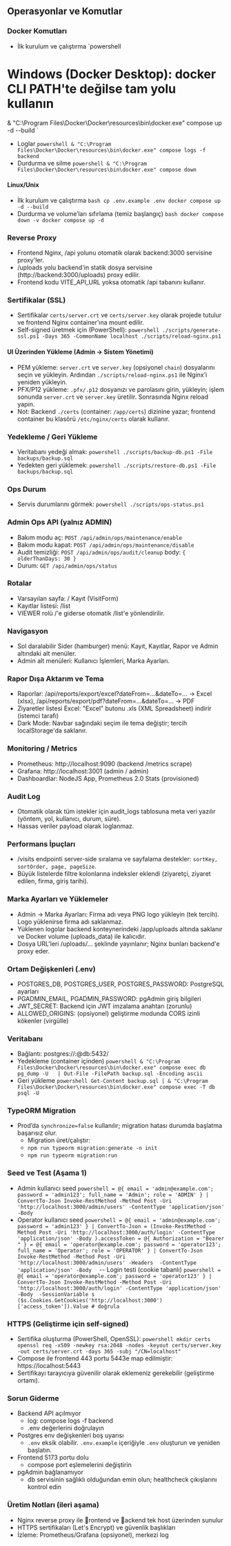 ﻿## Operasyonlar ve Komutlar

### Docker Komutları
- İlk kurulum ve çalıştırma
`powershell
# Windows (Docker Desktop): docker CLI PATH'te değilse tam yolu kullanın
& "C:\Program Files\Docker\Docker\resources\bin\docker.exe" compose up -d --build
`
- Loglar
`powershell
& "C:\Program Files\Docker\Docker\resources\bin\docker.exe" compose logs -f backend
`
- Durdurma ve silme
`powershell
& "C:\Program Files\Docker\Docker\resources\bin\docker.exe" compose down
`

#### Linux/Unix
- İlk kurulum ve çalıştırma
`bash
cp .env.example .env
docker compose up -d --build
`
- Durdurma ve volume’ları sıfırlama (temiz başlangıç)
`bash
docker compose down -v
docker compose up -d
`

### Reverse Proxy
- Frontend Nginx, /api yolunu otomatik olarak backend:3000 servisine proxy'ler.
- /uploads yolu backend'in statik dosya servisine (http://backend:3000/uploads) proxy edilir.
- Frontend kodu VITE_API_URL yoksa otomatik /api tabanını kullanır.

### Sertifikalar (SSL)
- Sertifikalar `certs/server.crt` ve `certs/server.key` olarak projede tutulur ve frontend Nginx container'ına mount edilir.
- Self-signed üretmek için (PowerShell):
`powershell
./scripts/generate-ssl.ps1 -Days 365 -CommonName localhost
./scripts/reload-nginx.ps1
`

#### UI Üzerinden Yükleme (Admin → Sistem Yönetimi)
- PEM yükleme: `server.crt` ve `server.key` (opsiyonel `chain`) dosyalarını seçin ve yükleyin. Ardından `./scripts/reload-nginx.ps1` ile Nginx’i yeniden yükleyin.
- PFX/P12 yükleme: `.pfx/.p12` dosyanızı ve parolasını girin, yükleyin; işlem sonunda `server.crt` ve `server.key` üretilir. Sonrasında Nginx reload yapın.
- Not: Backend `./certs` (container: `/app/certs`) dizinine yazar; frontend container bu klasörü `/etc/nginx/certs` olarak kullanır.

### Yedekleme / Geri Yükleme
- Veritabanı yedeği almak:
`powershell
./scripts/backup-db.ps1 -File backups/backup.sql
`
- Yedekten geri yüklemek:
`powershell
./scripts/restore-db.ps1 -File backups/backup.sql
`

### Ops Durum
- Servis durumlarını görmek:
`powershell
./scripts/ops-status.ps1
`

### Admin Ops API (yalnız ADMIN)
- Bakım modu aç: `POST /api/admin/ops/maintenance/enable`
- Bakım modu kapat: `POST /api/admin/ops/maintenance/disable`
- Audit temizliği: `POST /api/admin/ops/audit/cleanup` body: `{ olderThanDays: 30 }`
- Durum: `GET /api/admin/ops/status`

### Rotalar
- Varsayılan sayfa: /  Kayıt (VisitForm)
- Kayıtlar listesi: /list
- VIEWER rolü /'e giderse otomatik /list'e yönlendirilir.

### Navigasyon
- Sol daralabilir Sider (hamburger) menü: Kayıt, Kayıtlar, Rapor ve Admin altındaki alt menüler.
- Admin alt menüleri: Kullanıcı İşlemleri, Marka Ayarları.

### Rapor Dışa Aktarım ve Tema
- Raporlar: /api/reports/export/excel?dateFrom=...&dateTo=... → Excel (xlsx), /api/reports/export/pdf?dateFrom=...&dateTo=... → PDF
- Ziyaretler listesi Excel: "Excel" butonu .xls (XML Spreadsheet) indirir (istemci tarafı)
- Dark Mode: Navbar sağındaki seçim ile tema değiştir; tercih localStorage'da saklanır.

### Monitoring / Metrics
- Prometheus: http://localhost:9090 (backend /metrics scrape)
- Grafana: http://localhost:3001  (admin / admin)
- Dashboardlar: NodeJS App, Prometheus 2.0 Stats (provisioned)

### Audit Log
- Otomatik olarak tüm istekler için audit_logs tablosuna meta veri yazılır (yöntem, yol, kullanıcı, durum, süre).
- Hassas veriler payload olarak loglanmaz.

### Performans İpuçları
- /visits endpointi server-side sıralama ve sayfalama destekler: `sortKey, sortOrder, page, pageSize`.
- Büyük listelerde filtre kolonlarına indeksler eklendi (ziyaretçi, ziyaret edilen, firma, giriş tarihi).

### Marka Ayarları ve Yüklemeler
- Admin → Marka Ayarları: Firma adı veya PNG logo yükleyin (tek tercih). Logo yüklenirse firma adı saklanmaz.
- Yüklenen logolar backend konteynerindeki /app/uploads altında saklanır ve Docker volume (uploads_data) ile kalıcıdır.
- Dosya URL'leri /uploads/... şeklinde yayınlanır; Nginx bunları backend'e proxy eder.

### Ortam Değişkenleri (.env)
- POSTGRES_DB, POSTGRES_USER, POSTGRES_PASSWORD: PostgreSQL ayarları
- PGADMIN_EMAIL, PGADMIN_PASSWORD: pgAdmin giriş bilgileri
- JWT_SECRET: Backend için JWT imzalama anahtarı (zorunlu)
- ALLOWED_ORIGINS: (opsiyonel) geliştirme modunda CORS izinli kökenler (virgülle)

### Veritabanı
- Bağlantı: postgres://:@db:5432/
- Yedekleme (container içinden)
`powershell
& "C:\Program Files\Docker\Docker\resources\bin\docker.exe" compose exec db pg_dump -U   | Out-File -FilePath backup.sql -Encoding ascii
`
- Geri yükleme
`powershell
Get-Content backup.sql | & "C:\Program Files\Docker\Docker\resources\bin\docker.exe" compose exec -T db psql -U  
`

### TypeORM Migration
- Prod’da `synchronize=false` kullanılır; migration hatası durumda başlatma başarısız olur.
  - Migration üret/çalıştır:
  - `npm run typeorm migration:generate -n init`
  - `npm run typeorm migration:run`

### Seed ve Test (Aşama 1)
- Admin kullanıcı seed
`powershell
 = @{ email = 'admin@example.com'; password = 'admin123'; full_name = 'Admin'; role = 'ADMIN' } | ConvertTo-Json
Invoke-RestMethod -Method Post -Uri 'http://localhost:3000/admin/users' -ContentType 'application/json' -Body 
`
- Operator kullanıcı seed
`powershell
 = @{ email = 'admin@example.com'; password = 'admin123' } | ConvertTo-Json
 = (Invoke-RestMethod -Method Post -Uri 'http://localhost:3000/auth/login' -ContentType 'application/json' -Body ).accessToken
 = @{ Authorization = "Bearer " }
 = @{ email = 'operator@example.com'; password = 'operator123'; full_name = 'Operator'; role = 'OPERATOR' } | ConvertTo-Json
Invoke-RestMethod -Method Post -Uri 'http://localhost:3000/admin/users' -Headers  -ContentType 'application/json' -Body 
`
-- Login testi (cookie tabanlı)
`powershell
 = @{ email = 'operator@example.com'; password = 'operator123' } | ConvertTo-Json
Invoke-RestMethod -Method Post -Uri 'http://localhost:3000/auth/login' -ContentType 'application/json' -Body  -SessionVariable s
($s.Cookies.GetCookies('http://localhost:3000')['access_token']).Value # doğrula
`

### HTTPS (Geliştirme için self-signed)
- Sertifika oluşturma (PowerShell, OpenSSL):
`powershell
mkdir certs
openssl req -x509 -newkey rsa:2048 -nodes -keyout certs/server.key -out certs/server.crt -days 365 -subj "/CN=localhost"
`
- Compose ile frontend 443 portu 5443e map edilmiştir: https://localhost:5443
- Sertifikayı tarayıcıya güvenilir olarak eklemeniz gerekebilir (geliştirme ortamı).

### Sorun Giderme
- Backend API açılmıyor
  - log: compose logs -f backend
  - .env değerlerini doğrulayın
- Postgres env değişkenleri boş uyarısı
  - `.env` eksik olabilir. `.env.example` içeriğiyle `.env` oluşturun ve yeniden başlatın.
- Frontend 5173 portu dolu
  - compose port eşlemelerini değiştirin
- pgAdmin bağlanamıyor
  - db servisinin sağlıklı olduğundan emin olun; healthcheck çıkışlarını kontrol edin

### Üretim Notları (ileri aşama)
- Nginx reverse proxy ile rontend ve ackend tek host üzerinden sunulur
- HTTPS sertifikaları (Let's Encrypt) ve güvenlik başlıkları
- İzleme: Prometheus/Grafana (opsiyonel), merkezi log
